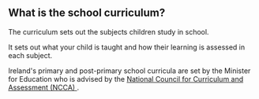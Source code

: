 ##  What is the school curriculum?

The curriculum sets out the subjects children study in school.

It sets out what your child is taught and how their learning is assessed in
each subject.

Ireland's primary and post-primary school curricula are set by the Minister
for Education who is advised by the [ National Council for Curriculum and
Assessment (NCCA) ](https://ncca.ie/en) .
